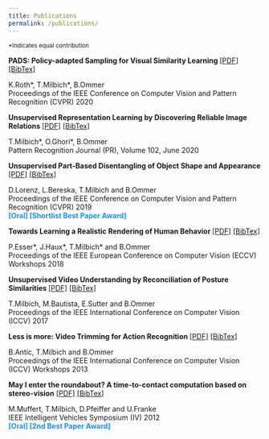 ```yaml
---
title: Publications
permalink: /publications/
---
```

<sup id="fn1">*Indicates equal contribution</sup>


<p><b>PADS: Policy-adapted Sampling for Visual Similarity Learning </b>
<a type="button" href="{{ site.baseurl}}/papers/magnification_cvpr20.pdf" target="_blank">
[PDF]</a> 
<a type="button" href="{{ site.baseurl }}/bibtex/magnification_cvpr20.md" target="_blank">
[BibTex]</a><br />

K.Roth*, T.Milbich*, B.Ommer<br />
Proceedings of the IEEE Conference on Computer Vision and Pattern Recognition (CVPR) 2020 <br />
</p>



<p><b>Unsupervised Representation Learning by Discovering Reliable Image Relations </b>
<a type="button" href="{{ site.baseurl}}/paper/pr20_unsup_learning.pdf" target="_blank">
[PDF]</a> 
<a type="button" href="{{ site.baseurl }}/bibtex/pr20_unsup_learning.bib" target="_blank">
[BibTex]</a><br />

T.Milbich*, O.Ghori*, B.Ommer<br />
Pattern Recognition Journal (PR), Volume 102, June 2020 <br />
</p>



<p><b>Unsupervised Part-Based Disentangling of Object Shape and Appearance </b>
<a type="button" href="{{ site.baseurl}}/paper/cvpr19_unsup_disentangle.pdf" target="_blank">
[PDF]</a> 
<a type="button" href="{{ site.baseurl }}/bibtex/cvpr19_unsup_disentangle.bib" target="_blank">
[BibTex]</a><br />

D.Lorenz, L.Bereska, T.Milbich and B.Ommer<br />
Proceedings of the IEEE Conference on Computer Vision and Pattern Recognition (CVPR) 2019<br />
<b style="color:DodgerBlue;">[Oral] [Shortlist Best Paper Award]</b>
</p>




<p><b>Towards Learning a Realistic Rendering of Human Behavior </b>
<a type="button" href="{{ site.baseurl}}/paper/hbugen18.pdf" target="_blank">
[PDF]</a> 
<a type="button" href="{{ site.baseurl }}/bibtex/hbugen18.bib" target="_blank">
[BibTex]</a><br />

P.Esser*, J.Haux*, T.Milbich* and B.Ommer<br />
Proceedings of the IEEE European Conference on Computer Vision (ECCV) Workshops 2018<br />
</p>



<p><b>Unsupervised Video Understanding by Reconciliation of Posture Similarities </b>
<a type="button" href="{{ site.baseurl}}/paper/iccv17_unsup_video.pdf" target="_blank">
[PDF]</a> 
<a type="button" href="{{ site.baseurl }}/bibtex/iccv17_unsup_video.bib" target="_blank">
[BibTex]</a><br />

T.Milbich, M.Bautista, E.Sutter and B.Ommer<br />
Proceedings of the IEEE International Conference on Computer Vision (ICCV) 2017<br />
</p>



<p><b>Less is more: Video Trimming for Action Recognition </b>
<a type="button" href="{{ site.baseurl}}/paper/eccv13_less_is_more.pdf" target="_blank">
[PDF]</a> 
<a type="button" href="{{ site.baseurl }}/bibtex/eccv13_less_is_more.bib" target="_blank">
[BibTex]</a><br />

B.Antic, T.Milbich and B.Ommer<br />
Proceedings of the IEEE International Conference on Computer Vision (ICCV) Workshops 2013<br />
</p>



<p><b>May I enter the roundabout? A time-to-contact computation based on stereo-vision</b>
<a type="button" href="{{ site.baseurl}}/paper/iv12_may_i_enter_the_roundabout.pdf" target="_blank">
[PDF]</a> 
<a type="button" href="{{ site.baseurl }}/bibtex/iv12_may_i_enter_the_roundabout.bib" target="_blank">
[BibTex]</a><br />

M.Muffert, T.Milbich, D.Pfeiffer and U.Franke<br />
IEEE Intelligent Vehicles Symposium (IV) 2012<br />
<b style="color:DodgerBlue;">[Oral] [2nd Best Paper Award]</b></p>

